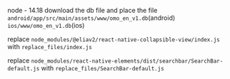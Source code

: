 node - 14.18
download the db file and place the file `android/app/src/main/assets/www/omo_en_v1.db`(android) `ios/www/omo_en_v1.db`(ios)




replace `node_modules/@eliav2/react-native-collapsible-view/index.js` with `replace_files/index.js`

replace `node_modules/react-native-elements/dist/searchbar/SearchBar-default.js` with `replace_files/SearchBar-default.js`


